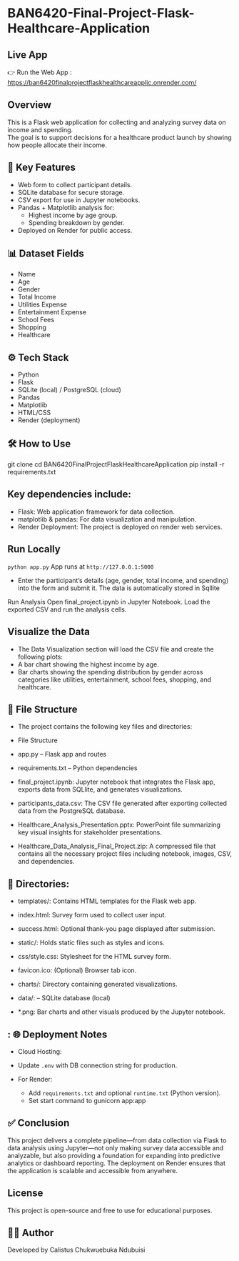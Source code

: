 # BAN6420-Final-Project-Flask-Healthcare-Application

## Live App
👉 Run the Web App : https://ban6420finalprojectflaskhealthcareapplic.onrender.com/


## Overview
This is a Flask web application for collecting and analyzing survey data on income and spending.  
The goal is to support decisions for a healthcare product launch by showing how people allocate their income.


## 🚀 Key Features

- Web form to collect participant details.
- SQLite database for secure storage.
- CSV export for use in Jupyter notebooks.
- Pandas + Matplotlib analysis for:
  - Highest income by age group.
  - Spending breakdown by gender.
- Deployed on Render for public access.


## 📊 Dataset Fields

- Name  
- Age  
- Gender  
- Total Income  
- Utilities Expense  
- Entertainment Expense  
- School Fees  
- Shopping  
- Healthcare  

## ⚙️ Tech Stack

- Python  
- Flask  
- SQLite (local) / PostgreSQL (cloud)  
- Pandas  
- Matplotlib  
- HTML/CSS  
- Render (deployment)
  
## 🛠️ How to Use
git clone <repo-url>
cd BAN6420FinalProjectFlaskHealthcareApplication
pip install -r requirements.txt


## Key dependencies include:
- Flask: Web application framework for data collection.
- matplotlib & pandas: For data visualization and manipulation.
- Render Deployment: The project is deployed on render web services.

##   Run Locally
`python app.py`
App runs at `http://127.0.0.1:5000`
- Enter the participant’s details (age, gender, total income, and spending) into the form and submit it. The data is automatically stored in Sqllite
  
Run Analysis
Open final_project.ipynb in Jupyter Notebook.
Load the exported CSV and run the analysis cells.


## Visualize the Data
- The Data Visualization section will load the CSV file and create the following plots:
- A bar chart showing the highest income by age.
- Bar charts showing the spending distribution by gender across categories like utilities, entertainment, school fees, shopping, and healthcare.


## 📁 File Structure
- The project contains the following key files and directories:

- File Structure
- app.py – Flask app and routes

- requirements.txt – Python dependencies

- final_project.ipynb: Jupyter notebook that integrates the Flask app, exports data from SQLlite, and generates visualizations.

- participants_data.csv: The CSV file generated after exporting collected data from the PostgreSQL database.

- Healthcare_Analysis_Presentation.pptx: PowerPoint file summarizing key visual insights for stakeholder presentations.

- Healthcare_Data_Analysis_Final_Project.zip: A compressed file that contains all the necessary project files including notebook, images, CSV, and dependencies.

## 📂 Directories:
- templates/: Contains HTML templates for the Flask web app.

- index.html: Survey form used to collect user input.

- success.html: Optional thank-you page displayed after submission.

- static/: Holds static files such as styles and icons.

- css/style.css: Stylesheet for the HTML survey form.

- favicon.ico: (Optional) Browser tab icon.

- charts/: Directory containing generated visualizations.

- data/: – SQLite database (local)

- *.png: Bar charts and other visuals produced by the Jupyter notebook.

## : 🌐 Deployment Notes

- Cloud Hosting:

- Update `.env` with DB connection string for production.

- For Render:
     - Add `requirements.txt` and optional `runtime.txt` (Python version).
    - Set start command to gunicorn app:app

## ✅ Conclusion
This project delivers a complete pipeline—from data collection via Flask to data analysis using Jupyter—not only making survey data accessible and analyzable, but also providing a foundation for expanding into predictive analytics or dashboard reporting. The deployment on Render ensures that the application is scalable and accessible from anywhere.



## License
This project is open-source and free to use for educational purposes.

## 👨‍💻 Author
Developed by Calistus Chukwuebuka Ndubuisi
